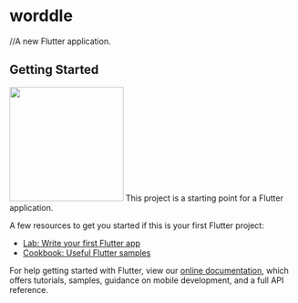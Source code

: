 # worddle

//A new Flutter application.



## Getting Started

<img src="(https://user-images.githubusercontent.com/60656624/168981727-bcf84b28-9ff1-42e3-a12d-1679c6619304.png)" width="200" height="200">
This project is a starting point for a Flutter application.

A few resources to get you started if this is your first Flutter project:

- [Lab: Write your first Flutter app](https://flutter.dev/docs/get-started/codelab)
- [Cookbook: Useful Flutter samples](https://flutter.dev/docs/cookbook)

For help getting started with Flutter, view our
[online documentation](https://flutter.dev/docs), which offers tutorials,
samples, guidance on mobile development, and a full API reference.
